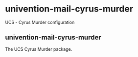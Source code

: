 # univention-mail-cyrus-murder
UCS - Cyrus Murder configuration

## univention-mail-cyrus-murder
The UCS Cyrus Murder package.
